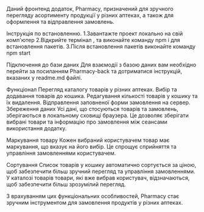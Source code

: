 Даний фронтенд додаток, Pharmacy, призначений для зручного перегляду асортименту продукції у різних аптеках, 
а також для оформлення та відправлення замовлень.

Інструкція по встановленню.
1.Завантажте проект локально на свій комп'ютер
2.Відкрийте термінал , та виконайте команду npm i для встановлення пакетів.
3.Після встановлення пакетів виконайте команду npm start

Підключення до бази даних
Для взаємодії з базою даних вам необхідно перейти за посиланням Pharmacy-back та дотриматися інструкцій, 
вказаних у readme.md файлі.

Функціонал
Перегляд каталогу товарів у різних аптеках.
Вибір та додавання товарів до кошика.
Редагування кількості товарів у кошику та їх видалення.
Відправлення заповненої форми замовлення на сервер.
Збереження даних
Усі дані, що стосуються товарів та замовлень, зберігаються в локальному сховищі браузера. Це дозволяє зберігати вибрані товари та інформацію про замовлення між сеансами використання додатку.

Маркування товару
Кожен вибраний користувачем товар має маркування, що вказує на його вибір. Це спрощує сприйняття та управління замовленнями користувачем.

Сортування
Список товарів у кошику автоматично сортується за ціною, щоб забезпечити більш зручний перегляд та управління замовленнями. У каталозі товарів товари, які вже вибрав користувач, відзначаються, щоб забезпечити більш зрозумілий перегляд.

З врахуванням цих функціональних особливостей, Pharmacy стає зручним інструментом для замовлення продуктів у різних аптеках.





